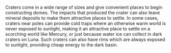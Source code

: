 Craters come in a wide range of sizes and give convenient places to begin constructing domes. The impacts that produced the crater can also leave mineral deposits to make them attractive places to settle. In some cases, craters near poles can provide cold traps where an otherwise warm world is never exposed to sunlight, making it an attractive place to settle on a scorching world like Mercury, or just because water ice can collect in dark craters on Luna. Such craters can also have rims which are always exposed to sunlight, providing cheap energy to the dark basin.